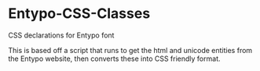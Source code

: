Entypo-CSS-Classes
==================

CSS declarations for Entypo font

This is based off a script that runs to get the html and unicode entities
from the Entypo website, then converts these into CSS friendly format.
